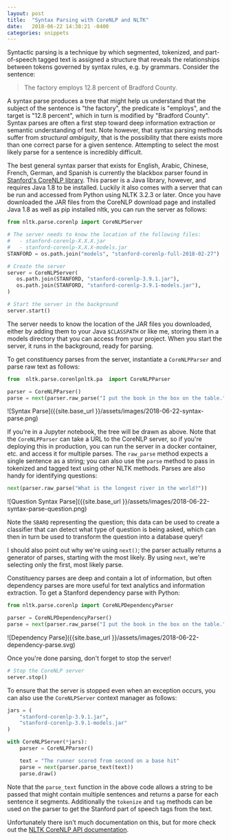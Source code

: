 ```yaml
---
layout: post
title:  "Syntax Parsing with CoreNLP and NLTK"
date:   2018-06-22 14:38:21 -0400
categories: snippets
---
```


Syntactic parsing is a technique by which segmented, tokenized, and part-of-speech tagged text is assigned a structure that reveals the relationships between tokens governed by syntax rules, e.g. by grammars. Consider the sentence:

> The factory employs 12.8 percent of Bradford County.

A syntax parse produces a tree that might help us understand that the subject of the sentence is "the factory", the predicate is "employs", and the target is "12.8 percent", which in turn is modified by "Bradford County". Syntax parses are often a first step toward deep information extraction or semantic understanding of text. Note however, that syntax parsing methods suffer from _structural ambiguity_, that is the possibility that there exists more than one correct parse for a given sentence. Attempting to select the most likely parse for a sentence is incredibly difficult.

The best general syntax parser that exists for English, Arabic, Chinese, French, German, and Spanish is currently the blackbox parser found in [Stanford's CoreNLP library](https://stanfordnlp.github.io/CoreNLP/). This parser is a Java library, however, and requires Java 1.8 to be installed. Luckily it also comes with a server that can be run and accessed from Python using NLTK 3.2.3 or later. Once you have downloaded the JAR files from the CoreNLP download page and installed Java 1.8 as well as pip installed nltk, you can run the server as follows:

```python
from nltk.parse.corenlp import CoreNLPServer

# The server needs to know the location of the following files:
#   - stanford-corenlp-X.X.X.jar
#   - stanford-corenlp-X.X.X-models.jar
STANFORD = os.path.join("models", "stanford-corenlp-full-2018-02-27")

# Create the server
server = CoreNLPServer(
   os.path.join(STANFORD, "stanford-corenlp-3.9.1.jar"),
   os.path.join(STANFORD, "stanford-corenlp-3.9.1-models.jar"),    
)

# Start the server in the background
server.start()
```

The server needs to know the location of the JAR files you downloaded, either by adding them to your Java `$CLASSPATH` or like me, storing them in a models directory that you can access from your project. When you start the server, it runs in the background, ready for parsing.

To get constituency parses from the server, instantiate a `CoreNLPParser` and parse raw text as follows:

```python
from  nltk.parse.corenlpnltk.pa  import CoreNLPParser

parser = CoreNLPParser()
parse = next(parser.raw_parse("I put the book in the box on the table."))
```

![Syntax Parse]({{site.base_url }}/assets/images/2018-06-22-syntax-parse.png)

If you're in a Jupyter notebook, the tree will be drawn as above. Note that the `CoreNLPParser` can take a URL to the CoreNLP server, so if you're deploying this in production, you can run the server in a docker container, etc. and access it for multiple parses. The `raw_parse` method expects a single sentence as a string; you can also use the `parse` method to pass in tokenized and tagged text using other NLTK methods. Parses are also handy for identifying questions:

```python
next(parser.raw_parse("What is the longest river in the world?"))
```

![Question Syntax Parse]({{site.base_url }}/assets/images/2018-06-22-syntax-parse-question.png)

Note the `SBARQ` representing the question; this data can be used to create a classifier that can detect what type of question is being asked, which can then in turn be used to transform the question into a database query!

I should also point out why we're using `next()`; the parser actually returns a generator of parses, starting with the most likely. By using `next`, we're selecting only the first, most likely parse.

Constituency parses are deep and contain a lot of information, but often dependency parses are more useful for text analytics and information extraction. To get a Stanford dependency parse with Python:

```python
from nltk.parse.corenlp import CoreNLPDependencyParser

parser = CoreNLPDependencyParser()
parse = next(parser.raw_parse("I put the book in the box on the table."))
```

![Dependency Parse]({{site.base_url }}/assets/images/2018-06-22-dependency-parse.svg)

Once you're done parsing, don't forget to stop the server!

```python
# Stop the CoreNLP server
server.stop()
```

To ensure that the server is stopped even when an exception occurs, you can also use the `CoreNLPServer` context manager as follows:

```python
jars = (
    "stanford-corenlp-3.9.1.jar",
    "stanford-corenlp-3.9.1-models.jar"
)

with CoreNLPServer(*jars):
    parser = CoreNLPParser()

    text = "The runner scored from second on a base hit"
    parse = next(parser.parse_text(text))
    parse.draw()
```

Note that the `parse_text` function in the above code allows a string to be passed that might contain multiple sentences and returns a parse for each sentence it segments. Additionally the `tokenize` and `tag` methods can be used on the parser to get the Stanford part of speech tags from the text.

Unfortunately there isn't much documentation on this, but for more check out the [NLTK CoreNLP API documentation](http://www.nltk.org/_modules/nltk/parse/corenlp.html).
